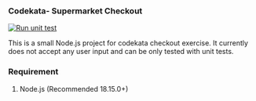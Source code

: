 ### Codekata- Supermarket Checkout ###

[![Run unit test](https://github.com/minyethu/codekata/actions/workflows/run-unit-test.yml/badge.svg)](https://github.com/minyethu/codekata/actions/workflows/run-unit-test.yml)

This is a small Node.js project for codekata checkout exercise. It currently  does not accept any user input and can be only tested with unit tests.

### Requirement
1. Node.js (Recommended 18.15.0+)